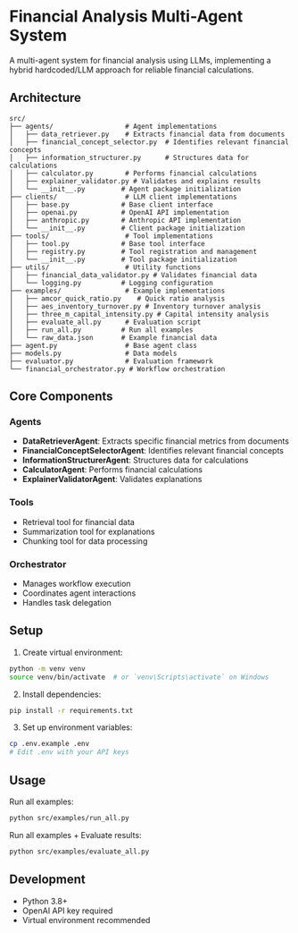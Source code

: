 # Financial Analysis Multi-Agent System

A multi-agent system for financial analysis using LLMs, implementing a hybrid hardcoded/LLM approach for reliable financial calculations.

## Architecture

```
src/
├── agents/                  # Agent implementations
│   ├── data_retriever.py    # Extracts financial data from documents
│   ├── financial_concept_selector.py  # Identifies relevant financial concepts
│   ├── information_structurer.py      # Structures data for calculations
│   ├── calculator.py        # Performs financial calculations
│   ├── explainer_validator.py # Validates and explains results
│   └── __init__.py         # Agent package initialization
├── clients/                 # LLM client implementations
│   ├── base.py             # Base client interface
│   ├── openai.py           # OpenAI API implementation
│   ├── anthropic.py        # Anthropic API implementation
│   └── __init__.py         # Client package initialization
├── tools/                   # Tool implementations
│   ├── tool.py             # Base tool interface
│   ├── registry.py         # Tool registration and management
│   └── __init__.py         # Tool package initialization
├── utils/                   # Utility functions
│   ├── financial_data_validator.py # Validates financial data
│   └── logging.py          # Logging configuration
├── examples/                # Example implementations
│   ├── amcor_quick_ratio.py    # Quick ratio analysis
│   ├── aes_inventory_turnover.py # Inventory turnover analysis
│   ├── three_m_capital_intensity.py # Capital intensity analysis
│   ├── evaluate_all.py      # Evaluation script
│   ├── run_all.py          # Run all examples
│   └── raw_data.json       # Example financial data
├── agent.py                 # Base agent class
├── models.py                # Data models
├── evaluator.py             # Evaluation framework
└── financial_orchestrator.py # Workflow orchestration
```

## Core Components

### Agents
- **DataRetrieverAgent**: Extracts specific financial metrics from documents
- **FinancialConceptSelectorAgent**: Identifies relevant financial concepts
- **InformationStructurerAgent**: Structures data for calculations
- **CalculatorAgent**: Performs financial calculations
- **ExplainerValidatorAgent**: Validates explanations

### Tools
- Retrieval tool for financial data
- Summarization tool for explanations
- Chunking tool for data processing

### Orchestrator
- Manages workflow execution
- Coordinates agent interactions
- Handles task delegation

## Setup

1. Create virtual environment:
```bash
python -m venv venv
source venv/bin/activate  # or `venv\Scripts\activate` on Windows
```

2. Install dependencies:
```bash
pip install -r requirements.txt
```

3. Set up environment variables:
```bash
cp .env.example .env
# Edit .env with your API keys
```

## Usage

Run all examples:
```bash
python src/examples/run_all.py
```

Run all examples + Evaluate results:
```bash
python src/examples/evaluate_all.py
```

## Development

- Python 3.8+
- OpenAI API key required
- Virtual environment recommended
